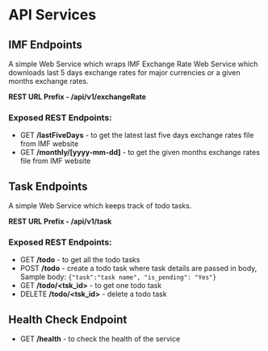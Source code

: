 # API Services

## IMF Endpoints
A simple Web Service which wraps IMF Exchange Rate Web Service which downloads last 5 days exchange rates for major currencies or a given months exchange rates.

**REST URL Prefix - /api/v1/exchangeRate**

### Exposed REST Endpoints:
* GET **/lastFiveDays** - to get the latest last five days exchange rates file from IMF website
* GET **/monthly/[yyyy-mm-dd]** - to get the given months exchange rates file from IMF website

## Task Endpoints
A simple Web Service which keeps track of todo tasks.

**REST URL Prefix - /api/v1/task**

### Exposed REST Endpoints:
* GET **/todo** - to get all the todo tasks
* POST **/todo** - create a todo task where task details are passed in body, Sample body: `{"task":"task name", "is_pending": "Yes"}`
* GET **/todo/<tsk_id>** - to get one todo task
* DELETE **/todo/<tsk_id>** - delete a todo task

## Health Check Endpoint
* GET **/health** - to check the health of the service
